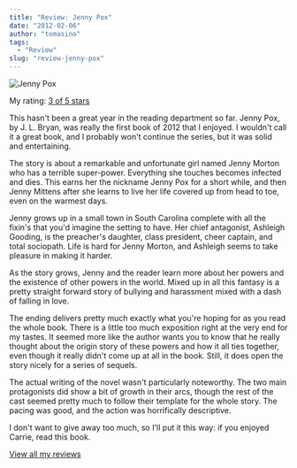 ```yaml
---
title: "Review: Jenny Pox"
date: "2012-02-06"
author: "tomasino"
tags:
  - "Review"
slug: "review-jenny-pox"
---
```


![Jenny Pox](//photo.goodreads.com/books/1298773614m/9306975.jpg)

My rating: [3 of 5 stars][]

This hasn't been a great year in the reading department so far. Jenny
Pox, by J. L. Bryan, was really the first book of 2012 that I enjoyed. I
wouldn't call it a great book, and I probably won't continue the series,
but it was solid and entertaining.

The story is about a remarkable and unfortunate girl named Jenny Morton
who has a terrible super-power. Everything she touches becomes infected
and dies. This earns her the nickname Jenny Pox for a short while, and
then Jenny Mittens after she learns to live her life covered up from
head to toe, even on the warmest days.

Jenny grows up in a small town in South Carolina complete with all the
fixin's that you'd imagine the setting to have. Her chief antagonist,
Ashleigh Gooding, is the preacher's daughter, class president, cheer
captain, and total sociopath. Life is hard for Jenny Morton, and
Ashleigh seems to take pleasure in making it harder.

As the story grows, Jenny and the reader learn more about her powers and
the existence of other powers in the world. Mixed up in all this fantasy
is a pretty straight forward story of bullying and harassment mixed with
a dash of falling in love.

The ending delivers pretty much exactly what you're hoping for as you
read the whole book. There is a little too much exposition right at the
very end for my tastes. It seemed more like the author wants you to know
that he really thought about the origin story of these powers and how it
all ties together, even though it really didn't come up at all in the
book. Still, it does open the story nicely for a series of sequels.

The actual writing of the novel wasn't particularly noteworthy. The two
main protagonists did show a bit of growth in their arcs, though the
rest of the cast seemed pretty much to follow their template for the
whole story. The pacing was good, and the action was horrifically
descriptive.

I don't want to give away too much, so I'll put it this way: if you
enjoyed Carrie, read this book.

[View all my reviews][3 of 5 stars]

  [3 of 5 stars]: //www.goodreads.com/review/show/271288951
